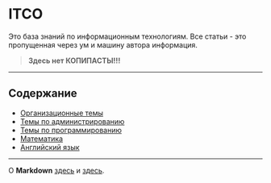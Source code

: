 # ITCO
Это база знаний по информационным технологиям. Все статьи - это пропущенная через ум и машину автора информация. 

> **Здесь нет КОПИПАСТЫ!!!**

---

## Содержание

+ [Организационные темы](organisation/README.md)
+ [Темы по администрированию](administration/README.md)
+ [Темы по программированию](programming/README.md)
+ [Математика](math/README.md)
+ [Английский язык](english/README.md)

---

О **Markdown** [здесь](https://guides.hexlet.io/ru/markdown/) и [здесь](https://paulradzkov.com/2014/markdown_cheatsheet/).
